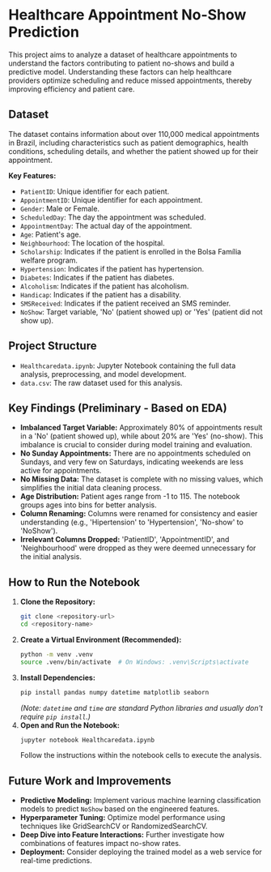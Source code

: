 # Healthcare Appointment No-Show Prediction

This project aims to analyze a dataset of healthcare appointments to understand the factors contributing to patient no-shows and build a predictive model. Understanding these factors can help healthcare providers optimize scheduling and reduce missed appointments, thereby improving efficiency and patient care.

## Dataset

The dataset contains information about over 110,000 medical appointments in Brazil, including characteristics such as patient demographics, health conditions, scheduling details, and whether the patient showed up for their appointment.

**Key Features:**
* `PatientID`: Unique identifier for each patient.
* `AppointmentID`: Unique identifier for each appointment.
* `Gender`: Male or Female.
* `ScheduledDay`: The day the appointment was scheduled.
* `AppointmentDay`: The actual day of the appointment.
* `Age`: Patient's age.
* `Neighbourhood`: The location of the hospital.
* `Scholarship`: Indicates if the patient is enrolled in the Bolsa Família welfare program.
* `Hypertension`: Indicates if the patient has hypertension.
* `Diabetes`: Indicates if the patient has diabetes.
* `Alcoholism`: Indicates if the patient has alcoholism.
* `Handicap`: Indicates if the patient has a disability.
* `SMSReceived`: Indicates if the patient received an SMS reminder.
* `NoShow`: Target variable, 'No' (patient showed up) or 'Yes' (patient did not show up).

## Project Structure

* `Healthcaredata.ipynb`: Jupyter Notebook containing the full data analysis, preprocessing, and model development.
* `data.csv`: The raw dataset used for this analysis.

## Key Findings (Preliminary - Based on EDA)

* **Imbalanced Target Variable:** Approximately 80% of appointments result in a 'No' (patient showed up), while about 20% are 'Yes' (no-show). This imbalance is crucial to consider during model training and evaluation.
* **No Sunday Appointments:** There are no appointments scheduled on Sundays, and very few on Saturdays, indicating weekends are less active for appointments.
* **No Missing Data:** The dataset is complete with no missing values, which simplifies the initial data cleaning process.
* **Age Distribution:** Patient ages range from -1 to 115. The notebook groups ages into bins for better analysis.
* **Column Renaming:** Columns were renamed for consistency and easier understanding (e.g., 'Hipertension' to 'Hypertension', 'No-show' to 'NoShow').
* **Irrelevant Columns Dropped:** 'PatientID', 'AppointmentID', and 'Neighbourhood' were dropped as they were deemed unnecessary for the initial analysis.

## How to Run the Notebook

1.  **Clone the Repository:**
    ```bash
    git clone <repository-url>
    cd <repository-name>
    ```
2.  **Create a Virtual Environment (Recommended):**
    ```bash
    python -m venv .venv
    source .venv/bin/activate  # On Windows: .venv\Scripts\activate
    ```
3.  **Install Dependencies:**
    ```bash
    pip install pandas numpy datetime matplotlib seaborn
    ```
    *(Note: `datetime` and `time` are standard Python libraries and usually don't require `pip install`.)*
4.  **Open and Run the Notebook:**
    ```bash
    jupyter notebook Healthcaredata.ipynb
    ```
    Follow the instructions within the notebook cells to execute the analysis.

## Future Work and Improvements

* **Predictive Modeling:** Implement various machine learning classification models to predict `NoShow` based on the engineered features.
* **Hyperparameter Tuning:** Optimize model performance using techniques like GridSearchCV or RandomizedSearchCV.
* **Deep Dive into Feature Interactions:** Further investigate how combinations of features impact no-show rates.
* **Deployment:** Consider deploying the trained model as a web service for real-time predictions.
